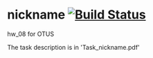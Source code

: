 # nickname  [![Build Status](https://travis-ci.org/znseday/nickname.svg?branch=master)](https://travis-ci.org/znseday/nickname)
hw_08 for OTUS

The task description is in 'Task_nickname.pdf'
